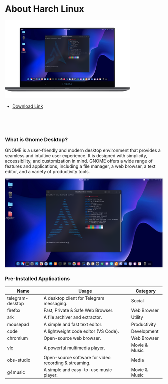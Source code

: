 
<!-- About Section -->
 # About Harch Linux
 

 <img  width="400" src="/assets/harch-linux.png"  />
  
* [Download Link](https://github.com/harchlinux/harch-gnome-pro/releases)
<br/>
<br/>
<br/>


### What is Gnome Desktop?

GNOME is a user-friendly and modern desktop environment that provides a seamless and intuitive user experience. It is designed with simplicity, accessibility, and customization in mind. GNOME offers a wide range of features and applications, including a file manager, a web browser, a text editor, and a variety of productivity tools.


![screenshot](./assets/screenshot.png)


### Pre-Installed Applications

| Name                      | Usage                                             | Category        |
|---------------------------|---------------------------------------------------|----------------|
| telegram-desktop         | A desktop client for Telegram messaging.         | Social        |
| firefox                 | Fast, Private & Safe Web Browser.                 | Web Browser   |
| ark                     | A file archiver and extractor.                    | Utility       |
| mousepad                | A simple and fast text editor.                    | Productivity  |
| code                    | A lightweight code editor (VS Code).              | Development   |
| chromium                | Open-source web browser.                          | Web Browser   |
| vlc                     | A powerful multimedia player.                     | Movie & Music |
| obs-studio              | Open-source software for video recording & streaming. | Media        |
| g4music                 | A simple and easy-to-use music player.            | Movie & Music |





